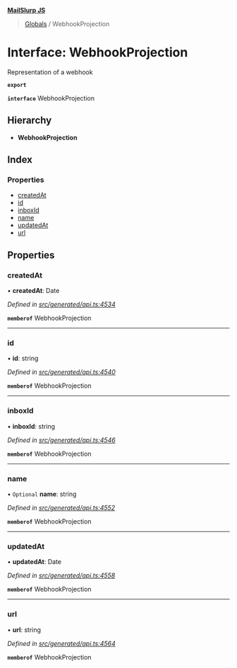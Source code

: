 **[MailSlurp JS](../README.md)**

> [Globals](../README.md) / WebhookProjection

# Interface: WebhookProjection

Representation of a webhook

**`export`** 

**`interface`** WebhookProjection

## Hierarchy

* **WebhookProjection**

## Index

### Properties

* [createdAt](webhookprojection.md#createdat)
* [id](webhookprojection.md#id)
* [inboxId](webhookprojection.md#inboxid)
* [name](webhookprojection.md#name)
* [updatedAt](webhookprojection.md#updatedat)
* [url](webhookprojection.md#url)

## Properties

### createdAt

•  **createdAt**: Date

*Defined in [src/generated/api.ts:4534](https://github.com/mailslurp/mailslurp-client/blob/fb74c9f/src/generated/api.ts#L4534)*

**`memberof`** WebhookProjection

___

### id

•  **id**: string

*Defined in [src/generated/api.ts:4540](https://github.com/mailslurp/mailslurp-client/blob/fb74c9f/src/generated/api.ts#L4540)*

**`memberof`** WebhookProjection

___

### inboxId

•  **inboxId**: string

*Defined in [src/generated/api.ts:4546](https://github.com/mailslurp/mailslurp-client/blob/fb74c9f/src/generated/api.ts#L4546)*

**`memberof`** WebhookProjection

___

### name

• `Optional` **name**: string

*Defined in [src/generated/api.ts:4552](https://github.com/mailslurp/mailslurp-client/blob/fb74c9f/src/generated/api.ts#L4552)*

**`memberof`** WebhookProjection

___

### updatedAt

•  **updatedAt**: Date

*Defined in [src/generated/api.ts:4558](https://github.com/mailslurp/mailslurp-client/blob/fb74c9f/src/generated/api.ts#L4558)*

**`memberof`** WebhookProjection

___

### url

•  **url**: string

*Defined in [src/generated/api.ts:4564](https://github.com/mailslurp/mailslurp-client/blob/fb74c9f/src/generated/api.ts#L4564)*

**`memberof`** WebhookProjection
